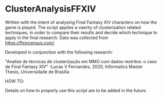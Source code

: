 # ClusterAnalysisFFXIV
Written with the intent of analysing Final Fantasy XIV characters on how the game is played. The script applies a vaerity of clusterization related techniques, in order to compare their results and decide which technique to apply in the final research. Data was collected from https://ffxivcensus.com/

Developed in conjunction with the following research:

"Analise de técnicas de clusterização em MMO com dados restritos: o caso de Final Fantasy XIV"
-Lucas V Fernandes, 2020, Informatics Master Thesis, Universidade de Brasilia

HOW TO:

Details on how to properly use this script are to be added in the future.
